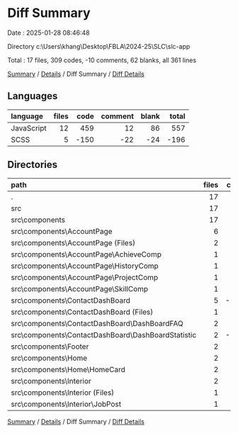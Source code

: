 # Diff Summary

Date : 2025-01-28 08:46:48

Directory c:\\Users\\khang\\Desktop\\FBLA\\2024-25\\SLC\\slc-app

Total : 17 files,  309 codes, -10 comments, 62 blanks, all 361 lines

[Summary](results.md) / [Details](details.md) / Diff Summary / [Diff Details](diff-details.md)

## Languages
| language | files | code | comment | blank | total |
| :--- | ---: | ---: | ---: | ---: | ---: |
| JavaScript | 12 | 459 | 12 | 86 | 557 |
| SCSS | 5 | -150 | -22 | -24 | -196 |

## Directories
| path | files | code | comment | blank | total |
| :--- | ---: | ---: | ---: | ---: | ---: |
| . | 17 | 309 | -10 | 62 | 361 |
| src | 17 | 309 | -10 | 62 | 361 |
| src\\components | 17 | 309 | -10 | 62 | 361 |
| src\\components\\AccountPage | 6 | 552 | 26 | 99 | 677 |
| src\\components\\AccountPage (Files) | 2 | 151 | 2 | 31 | 184 |
| src\\components\\AccountPage\\AchieveComp | 1 | 119 | 4 | 22 | 145 |
| src\\components\\AccountPage\\HistoryComp | 1 | 117 | 4 | 16 | 137 |
| src\\components\\AccountPage\\ProjectComp | 1 | 61 | 14 | 14 | 89 |
| src\\components\\AccountPage\\SkillComp | 1 | 104 | 2 | 16 | 122 |
| src\\components\\ContactDashBoard | 5 | -270 | -28 | -44 | -342 |
| src\\components\\ContactDashBoard (Files) | 1 | -1 | 0 | 0 | -1 |
| src\\components\\ContactDashBoard\\DashBoardFAQ | 2 | 14 | 0 | 2 | 16 |
| src\\components\\ContactDashBoard\\DashBoardStatistic | 2 | -283 | -28 | -46 | -357 |
| src\\components\\Footer | 2 | 3 | 1 | 2 | 6 |
| src\\components\\Home | 2 | 10 | -9 | 2 | 3 |
| src\\components\\Home\\HomeCard | 2 | 10 | -9 | 2 | 3 |
| src\\components\\Interior | 2 | 14 | 0 | 3 | 17 |
| src\\components\\Interior (Files) | 1 | 5 | 0 | 0 | 5 |
| src\\components\\Interior\\JobPost | 1 | 9 | 0 | 3 | 12 |

[Summary](results.md) / [Details](details.md) / Diff Summary / [Diff Details](diff-details.md)